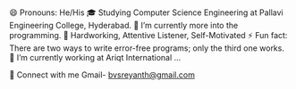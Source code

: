   
😄   Pronouns: He/His
🎓   Studying Computer Science Engineering at Pallavi Engineering College, Hyderabad.
🔭   I’m currently more into the programming.
🌱   Hardworking, Attentive Listener, Self-Motivated
⚡   Fun fact: There are two ways to write error-free programs; only the third one works.
🤔   I’m currently working at Ariqt International ...


👋 Connect with me
   Gmail- bvsreyanth@gmail.com
   
